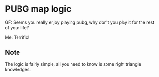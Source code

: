 # PUBG map logic

GF: Seems you really enjoy playing pubg, why don't you play it for the rest of your life?

Me: Terrific!

## Note

The logic is fairly simple, all you need to know is some right triangle knowledges.
